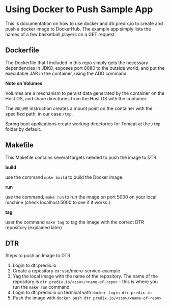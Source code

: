 # Using Docker to Push Sample App

This is documentation on how to use docker and dtr.predix.io to create and push a
docker image to DockerHub. The example app simply lists the names of a few basketball players
on a GET request.

## Dockerfile

The Dockerfile that I included in this repo simply gets the necessary dependencies in JDK8, exposes
port 8080 to the outside world, and put the executable JAR in the container, using the ADD command.

__Note on Volumes__

Volumes are a mechanism to persist data generated by the container on the Host OS, and share directories from the Host OS with the container. 

The `VOLUME` instruction creates a mount point on the container with the specified path; in our case `/tmp`.

Spring boot applications create working directories for Tomcat at the `/tmp` folder by default.

## Makefile

This Makefile contains several targets needed to push the image to DTR.

__build__

use the command `make build` to build the Docker image.

__run__

use the command, `make run` to run the image on port 5000 on your local machine (check localhost:5000 to see if it works.)

__tag__

user the command `make tag` to tag the image with the correct DTR repository (explained later)

## DTR

Steps to push an Image to DTR

1) Login to dtr.predix.io
2) Create a repository ex: sso/micro-service-example
3) Yag the local image with the name of the repository. The name of the repository is
`dtr.predix.io/<sso>/<name-of-repo>` - this is where you run the `make run` command.
4) Login to dtr.predix.io on terminal with `docker login dtr.predix.io`
5) Push the image with `docker push dtr.predix.io/<sso>/<name-of-repo>`

